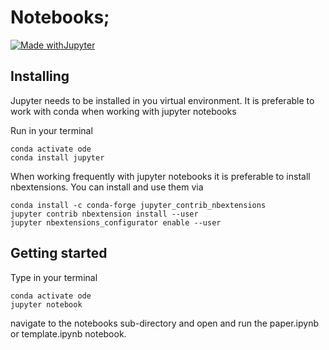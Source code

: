 
# Notebooks; 
[![Made withJupyter](https://img.shields.io/badge/Made%20with-Jupyter-orange?style=for-the-badge&logo=Jupyter)](https://jupyter.org/try)

## Installing 

Jupyter needs to be installed in you virtual environment. 
It is preferable to work with conda when working with jupyter notebooks

Run in your terminal

```shell
conda activate ode
conda install jupyter
```

When working frequently with jupyter notebooks it is preferable to install nbextensions.
You can install and use them via

```shell
conda install -c conda-forge jupyter_contrib_nbextensions
jupyter contrib nbextension install --user
jupyter nbextensions_configurator enable --user
```

## Getting started

Type in your terminal

```shell
conda activate ode
jupyter notebook
```
navigate to the notebooks sub-directory and open and run the paper.ipynb or template.ipynb notebook.


